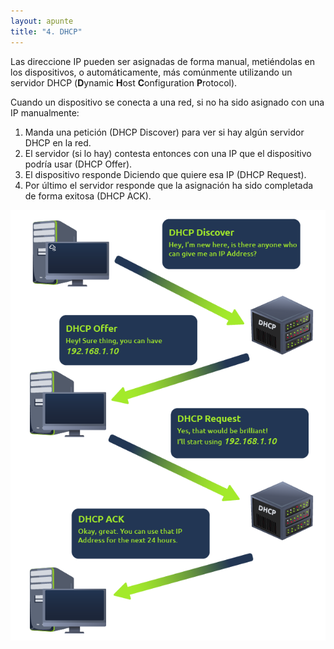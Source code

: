 ```yaml
---
layout: apunte
title: "4. DHCP"
---
```


Las direccione IP pueden ser asignadas de forma manual, metiéndolas en los dispositivos, o automáticamente, más comúnmente utilizando un servidor DHCP (**D**ynamic **H**ost **C**onfiguration **P**rotocol).

Cuando un dispositivo se conecta a una red, si no ha sido asignado con una IP manualmente:

1. Manda una petición (DHCP Discover) para ver si hay algún servidor DHCP en la red. 
2. El servidor (si lo hay) contesta entonces con una IP que el dispositivo podría usar (DHCP Offer). 
3. El dispositivo responde Diciendo que quiere esa IP (DHCP Request). 
4. Por último el servidor responde que la asignación ha sido completada de forma exitosa (DHCP ACK).

![](/apuntes/img/004.png)
